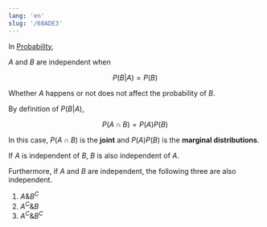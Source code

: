 ```yaml
---
lang: 'en'
slug: '/68ADE3'
---
```


In [Probability](./../.././docs/pages/Probability.md),

$A$ and $B$ are independent when

$$
P(B|A) = P(B)
$$

Whether $A$ happens or not does not affect the probability of $B$.

By definition of $P(B|A)$,

$$
{P(A \cap B)} = P(A)P(B)
$$

In this case, ${P(A \cap B)}$ is the **joint** and $P(A)P(B)$ is the **marginal distributions**.

If $A$ is independent of $B$, $B$ is also independent of $A$.

Furthermore, if $A$ and $B$ are independent, the following three are also independent.

1. $A \& B^C$
1. $A^C \& B$
1. $A^C \& B^C$

<head>
  <html lang="en-US"/>
</head>
